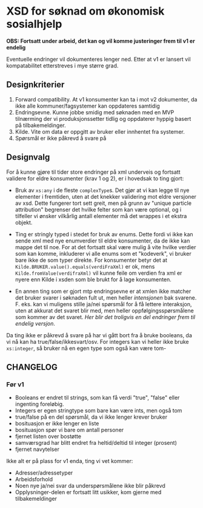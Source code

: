 XSD for søknad om økonomisk sosialhjelp
=======================================

**OBS: Fortsatt under arbeid, det kan og vil komme justeringer frem til v1 er endelig**

Eventuelle endringer vil dokumenteres lenger ned. Etter at v1 er lansert vil kompatabilitet etterstreves i mye større grad.

Designkriterier
----------

1. Forward compatibility. At v1 konsumenter kan ta i mot v2 dokumenter, da ikke alle kommuner/fagsystemer kan oppdateres samtidig
2. Endringsevne. Kunne jobbe smidig med søknaden med en MVP tilnærming der vi produksjonssetter tidlig og oppdaterer hyppig basert på tilbakemeldinger.
3. Kilde. Vite om data er oppgitt av bruker eller innhentet fra systemer.
4. Spørsmål er ikke påkrevd å svare på

Designvalg
----------

For å kunne gjøre til tider store endringer på xml underveis og fortsatt validere for eldre konsumenter (krav 1 og 2), er i hovedsak to ting gjort:
* Bruk av `xs:any` i de fleste `complexType`s. Det gjør at vi kan legge til nye elementer i fremtiden, uten at det knekker validering mot eldre versjoner av xsd.
Dette fungerer tort sett greit, men på grunn av "unique particle attribution" begrenser det hvilke felter som kan være optional, og i tilfeller vi ønsker
vilkårlig antall elementer må det wrappes i et ekstra objekt.

* Ting er stringly typed i stedet for bruk av enums. Dette fordi vi ikke kan sende xml med nye enumverdier til eldre konsumenter, da de ikke kan mappe det til noe.
For at det fortsatt skal være mulig å vite hvilke verdier som kan komme, inkluderer vi alle enums som et "kodeverk", vi bruker bare ikke de som typer direkte.
For konsumenter betyr det at `Kilde.BRUKER.value().equals(verdiFraXml)` er ok, mens `Kilde.fromValue(verdifraXml)` vil kunne feile om verdien fra xml er nyere enn Kilde i xsden som ble brukt
for å lage konsumenten.

* En annen ting som er gjort mtp endringsevne er at xmlen ikke matcher det bruker svarer i søknaden fult ut, men heller *intensjonen* bak svarene.
F. eks. kan vi muligens stille ja/nei spørsmål for å få lettere interaksjon, uten at akkurat det svaret blir med, men heller oppfølgingsspørsmålene som kommer av det svaret. 
*Her blir det troligvis en del endringer frem til endelig versjon*.

Da ting ikke er påkrevd å svare på har vi gått bort fra å bruke booleans, da vi nå kan ha true/false/ikkesvart/osv.
For integers kan vi heller ikke bruke `xs:integer`, så bruker nå en egen type som også kan være tom-

CHANGELOG
---------


### Før v1
* Booleans er endret til strings, som kan få verdi "true", "false" eller ingenting foreløbig.
* Integers er egen stringtype som bare kan være ints, men også tom
* true/false på en del spørsmål, da vi ikke lenger krever bruker
* bosituasjon er ikke lenger en liste
* bosituasjon spør vi bare om antall personer
* fjernet listen over bostøtte
* samværsgrad har blitt endret fra heltid/deltid til integer (prosent)
* fjernet navytelser

Ikke alt er på plass for v1 enda, ting vi vet kommer:
* Adresser/adressetyper
* Arbeidsforhold
* Noen nye ja/nei svar da underspørsmålene ikke blir påkrevd
* Opplysninger-delen er fortsatt litt usikker, kom gjerne med tilbakemeldinger